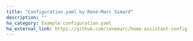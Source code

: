 ```yaml
---
title: "Configuration.yaml by René-Marc Simard"
description: ""
ha_category: Example configuration.yaml
ha_external_link: https://github.com/renemarc/home-assistant-config
---
```

